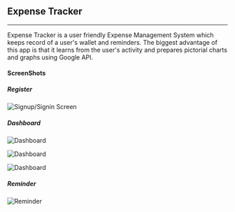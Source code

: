 ## Expense Tracker
----
Expense Tracker is a user friendly Expense Management System which keeps record of a user's wallet and reminders.
The biggest advantage of this app is that it learns from the user's activity and prepares pictorial charts and graphs using Google API.

#### ScreenShots

##### Register
![Signup/Signin Screen](https://s3.amazonaws.com/poly-screenshots.angel.co/Project/85/657603/725a3a6cd01eb0c185f386ca1a2c0513-original.png)

##### Dashboard
![Dashboard](https://s3.amazonaws.com/poly-screenshots.angel.co/Project/85/657603/50200c1fc5d851e9b6253a2972703190-original.png)

![Dashboard](https://s3.amazonaws.com/poly-screenshots.angel.co/Project/85/657603/50200c1fc5d851e9b6253a2972703190-original.png)

![Dashboard](https://s3.amazonaws.com/poly-screenshots.angel.co/Project/85/657603/4f23f3e16146051497950ffaba28cbe7-original.png)

##### Reminder
![Reminder](https://s3.amazonaws.com/poly-screenshots.angel.co/Project/85/657603/77a1651f7455b38b6ca1d218a32d09b2-original.png)
